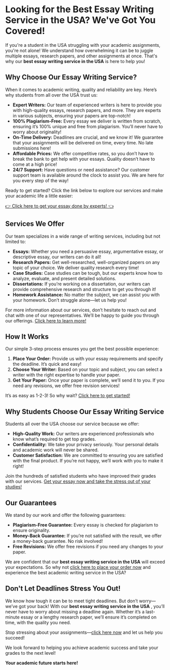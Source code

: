 # Looking for the Best Essay Writing Service in the USA? We've Got You Covered!

If you're a student in the USA struggling with your academic assignments, you're not alone! We understand how overwhelming it can be to juggle multiple essays, research papers, and other assignments at once. That's why our **best essay writing service in the USA** is here to help you!

## Why Choose Our Essay Writing Service?

When it comes to academic writing, quality and reliability are key. Here’s why students from all over the USA trust us:

- **Expert Writers:** Our team of experienced writers is here to provide you with high-quality essays, research papers, and more. They are experts in various subjects, ensuring your papers are top-notch!
- **100% Plagiarism-Free:** Every essay we deliver is written from scratch, ensuring it’s 100% unique and free from plagiarism. You’ll never have to worry about originality!
- **On-Time Delivery:** Deadlines are crucial, and we know it! We guarantee that your assignments will be delivered on time, every time. No late submissions here!
- **Affordable Prices:** We offer competitive rates, so you don’t have to break the bank to get help with your essays. Quality doesn’t have to come at a high price!
- **24/7 Support:** Have questions or need assistance? Our customer support team is available around the clock to assist you. We are here for you every step of the way!

Ready to get started? Click the link below to explore our services and make your academic life a little easier:

[👉 Click here to get your essay done by experts! 👈](https://tinyurl.com/topessay?keyword=best+essay+writing+service+in+usa)

## Services We Offer

Our team specializes in a wide range of writing services, including but not limited to:

- **Essays:** Whether you need a persuasive essay, argumentative essay, or descriptive essay, our writers can do it all!
- **Research Papers:** Get well-researched, well-organized papers on any topic of your choice. We deliver quality research every time!
- **Case Studies:** Case studies can be tough, but our experts know how to analyze, evaluate, and present detailed solutions.
- **Dissertations:** If you’re working on a dissertation, our writers can provide comprehensive research and structure to get you through it!
- **Homework Assistance:** No matter the subject, we can assist you with your homework. Don’t struggle alone—let us help you!

For more information about our services, don’t hesitate to reach out and chat with one of our representatives. We’ll be happy to guide you through our offerings. [Click here to learn more!](https://tinyurl.com/topessay?keyword=best+essay+writing+service+in+usa)

## How It Works

Our simple 3-step process ensures you get the best possible experience:

1. **Place Your Order:** Provide us with your essay requirements and specify the deadline. It’s quick and easy!
2. **Choose Your Writer:** Based on your topic and subject, you can select a writer with the right expertise to handle your paper.
3. **Get Your Paper:** Once your paper is complete, we’ll send it to you. If you need any revisions, we offer free revision services!

It’s as easy as 1-2-3! So why wait? [Click here to get started!](https://tinyurl.com/topessay?keyword=best+essay+writing+service+in+usa)

## Why Students Choose Our Essay Writing Service

Students all over the USA choose our service because we offer:

- **High-Quality Work:** Our writers are experienced professionals who know what’s required to get top grades.
- **Confidentiality:** We take your privacy seriously. Your personal details and academic work will never be shared.
- **Customer Satisfaction:** We are committed to ensuring you are satisfied with the final product. If you’re not happy, we’ll work with you to make it right!

Join the hundreds of satisfied students who have improved their grades with our services. [Get your essay now and take the stress out of your studies!](https://tinyurl.com/topessay?keyword=best+essay+writing+service+in+usa)

## Our Guarantees

We stand by our work and offer the following guarantees:

- **Plagiarism-Free Guarantee:** Every essay is checked for plagiarism to ensure originality.
- **Money-Back Guarantee:** If you’re not satisfied with the result, we offer a money-back guarantee. No risk involved!
- **Free Revisions:** We offer free revisions if you need any changes to your paper.

We are confident that our **best essay writing service in the USA** will exceed your expectations. So why not [click here to place your order now](https://tinyurl.com/topessay?keyword=best+essay+writing+service+in+usa) and experience the best academic writing service in the USA?

## Don't Let Deadlines Stress You Out!

We know how tough it can be to meet tight deadlines. But don’t worry—we’ve got your back! With our **best essay writing service in the USA** , you’ll never have to worry about missing a deadline again. Whether it’s a last-minute essay or a lengthy research paper, we’ll ensure it’s completed on time, with the quality you need.

Stop stressing about your assignments—[click here now](https://tinyurl.com/topessay?keyword=best+essay+writing+service+in+usa) and let us help you succeed!

We look forward to helping you achieve academic success and take your grades to the next level!

**Your academic future starts here!**
